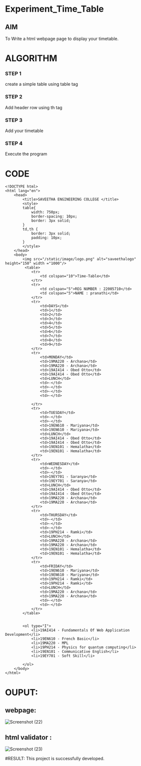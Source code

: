 # Experiment_Time_Table

## AIM
To Write a html webpage page to display your timetable.

# ALGORITHM
### STEP 1
create a simple table using table tag
### STEP 2
Add header row using th tag
### STEP 3
Add your timetable
### STEP 4
Execute the program

# CODE
```
<!DOCTYPE html>
<html lang="en">
    <head>
        <title>SAVEETHA ENGINEERING COLLEGE </title>
        <style>
        table{
            width: 750px;
            border-spacing: 10px;
            border: 3px solid;
        }
        td,th {
            border: 3px solid;
            padding: 10px;
        }
        </style>
    </head>
    <body>
        <img src="/static/image/logo.png" alt="saveethalogo" height="150" width ="1000"/>
         <table>
            <tr>
                <td colspan="10">Time-Table</td>
            </tr>
            <tr>
                <td colspan="5">REG NUMBER : 22005710</td>
                <td colspan="5">NAME : pranathi</td>
            </tr>
            <tr>
                <td>DAYS</td>
                <td>1</td>
                <td>2</td>
                <td>3</td>
                <td>4</td>
                <td>5</td>
                <td>6</td>
                <td>7</td>
                <td>8</td>
                <td>9</td>   
            </tr>
            <tr>
                <td>MONDAY</td>
                <td>19MA220 - Archana</td>
                <td>19MA220 - Archana</td>
                <td>19AI414 - Obed Otto</td>
                <td>19AI414 - Obed Otto</td>
                <td>LUNCH</td>
                <td>-</td>
                <td>-</td>
                <td>-</td>
                <td>-</td>
                
            </tr>
            <tr>
                <td>TUESDAY</td>
                <td>-</td>
                <td>-</td>
                <td>19EN610 - Mariyana</td>
                <td>19EN610 - Mariyana</td>
                <td>LUNCH</td>
                <td>19AI414 - Obed Otto</td>
                <td>19AI414 - Obed Otto</td>
                <td>19EN101 - Hemalatha</td>
                <td>19EN101 - Hemalatha</td>
            </tr>
            <tr>
                <td>WEDNESDAY</td>
                <td>-</td>
                <td>-</td>
                <td>19EY701 - Saranya</td>
                <td>19EY701 - Saranya</td>
                <td>LUNCH</td>
                <td>19AI414 - Obed Otto</td>
                <td>19AI414 - Obed Otto</td>
                <td>19MA220 - Archana</td>
                <td>19MA220 - Archana</td>
            </tr>
            <tr>
                <td>THURSDAY</td>
                <td>-</td>
                <td>-</td>
                <td>-</td>
                <td>19PH214 - Ramki</td>
                <td>LUNCH</td>
                <td>19MA220 - Archana</td>
                <td>19MA220 - Archana</td>
                <td>19EN101 - Hemalatha</td>
                <td>19EN101 - Hemalatha</td>
            </tr>
            <tr>
                <td>FRIDAY</td>
                <td>19EN610 - Mariyana</td>
                <td>19EN610 - Mariyana</td>
                <td>19PH214 - Ramki</td>
                <td>19PH214 - Ramki</td>
                <td>LUNCH</td>
                <td>19MA220 - Archana</td>
                <td>19MA220 - Archana</td>
                <td>-</td>
                <td>-</td>
            </tr>
        </table>


        <ol type="I">
            <li>19AI414 - Fundamentals Of Web Application Development</li>
            <li>19EN610 - French Basic</li>
            <li>19MA220 - MPL
            <li>19PH214 - Physics for quantum computing</li>
            <li>19EN101 - Communicative English</li>
            <li>19EY701 - Soft Skill</li>

        </ol>
    </body>
</html>
```
# OUPUT:
## webpage:

![Screenshot (22)](https://user-images.githubusercontent.com/118343610/213188982-3a682548-69ed-4464-a1ac-795fc05e4af1.png)

## html validator :

![Screenshot (23)](https://user-images.githubusercontent.com/118343610/213189025-bf809fb8-f85c-43df-9b5e-dd70cfc321a6.png)

#RESULT:
This project is successfully developed.
